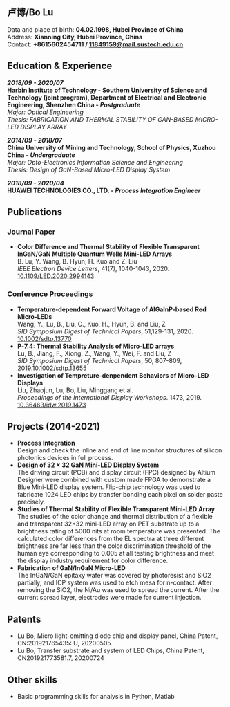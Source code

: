 ## **卢博/Bo Lu**

Data and place of birth: **04.02.1998, Hubei Province of China**
<br>Address: **Xianning City, Hubei Province, China**
<br>Contact: **+8615602454711 / <11849159@mail.sustech.edu.cn>**

## **Education & Experience**

***2018/09  - 2020/07***
<br>**Harbin Institute of Technology - Southern University of Science and Technology (joint program), Department of Electrical and Electronic Engineering, Shenzhen China - *Postgraduate***
<br>*Major: Optical Engineering*
<br>*Thesis: FABRICATION AND THERMAL STABILITY OF GAN-BASED MICRO-LED DISPLAY ARRAY*

***2014/09  - 2018/07***
<br>**China University of Mining and Technology, School of Physics, Xuzhou China - *Undergraduate***
<br>*Major: Opto-Electronics Information Science and Engineering*
<br>*Thesis: Design of GaN-Based Micro-LED Display System*

***2018/09  - 2020/04***
<br>**HUAWEI TECHNOLOGIES CO., LTD. - *Process Integration Engineer***
## **Publications**
### **Journal Paper**
* **Color Difference and Thermal Stability of Flexible Transparent InGaN/GaN Multiple Quantum Wells Mini-LED Arrays**
<br>B. Lu, Y. Wang, B. Hyun, H. Kuo and Z. Liu
<br>*IEEE Electron Device Letters*, 41(7), 1040-1043, 2020. [10.1109/LED.2020.2994143](https://ieeexplore.ieee.org/document/9091823)

### **Conference Proceedings**
* **Temperature‐dependent Forward Voltage of AlGaInP‐based Red Micro‐LEDs**
<br>Wang, Y., Lu, B., Liu, C., Kuo, H., Hyun, B. and Liu, Z
<br>*SID Symposium Digest of Technical Papers*, 51,129-131, 2020. [10.1002/sdtp.13770](https://onlinelibrary.wiley.com/doi/abs/10.1002/sdtp.13770)
* **P‐7.4: Thermal Stability Analysis of Micro‐LED arrays**
<br>Lu, B., Jiang, F., Xiong, Z., Wang, Y., Wei, F. and Liu, Z
<br>*SID Symposium Digest of Technical Papers*, 50, 807-809, 2019.[10.1002/sdtp.13655](https://onlinelibrary.wiley.com/doi/abs/10.1002/sdtp.13655)
* **Investigation of Tempreture-denpendent Behaviors of Micro-LED Displays**
<br>Liu, Zhaojun, Lu, Bo, Liu, Minggang et al.
<br>*Proceedings of the International Display Workshops*. 1473, 2019. [10.36463/idw.2019.1473](https://confit.atlas.jp/guide/organizer/idw/idw2019/subject/MEET5-3/detail)


## **Projects (2014-2021)**

* **Process Integration**
<br>Design and check the inline and end of line monitor structures of silicon photonics devices
in full process.
* **Design of 32 × 32 GaN Mini-LED Display System**
<br>The driving circuit (PCB) and display circuit (FPC) designed by Altium Designer were combined with custom made FPGA to demonstrate a Blue Mini-LED display system. Flip-chip technology was used to fabricate 1024 LED chips by transfer bonding each pixel on solder paste precisely.
* **Studies of Thermal Stability of Flexible Transparent Mini-LED Array**
<br>The studies of the color change and thermal distribution of a flexible and transparent 32×32 mini-LED array on PET substrate up to a brightness rating of 5000 nits at room temperature was presented. The calculated color differences from the EL spectra at three different brightness are far less than the color discrimination threshold of the human eye corresponding to 0.005 at all testing brightness and meet the display industry requirement for color difference.
* **Fabrication of GaN/InGaN Micro-LED**
<br>The InGaN/GaN epitaxy wafer was covered by photoresist and SiO2 partially, and ICP system was used to etch mesa for n-contact. After removing the SiO2, the Ni/Au was used to spread the current. After the current spread layer, electrodes were made for current injection.


## **Patents**
* Lu Bo, Micro light-emitting diode chip and display panel, China Patent, CN:201921765435: U, 20200505
* Lu Bo, Transfer substrate and system of LED Chips, China Patent, CN201921773581.7, 20200724

## **Other skills**
* Basic programming skills for analysis in Python, Matlab
